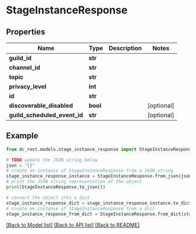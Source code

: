 # StageInstanceResponse


## Properties

Name | Type | Description | Notes
------------ | ------------- | ------------- | -------------
**guild_id** | **str** |  | 
**channel_id** | **str** |  | 
**topic** | **str** |  | 
**privacy_level** | **int** |  | 
**id** | **str** |  | 
**discoverable_disabled** | **bool** |  | [optional] 
**guild_scheduled_event_id** | **str** |  | [optional] 

## Example

```python
from dc_rest.models.stage_instance_response import StageInstanceResponse

# TODO update the JSON string below
json = "{}"
# create an instance of StageInstanceResponse from a JSON string
stage_instance_response_instance = StageInstanceResponse.from_json(json)
# print the JSON string representation of the object
print(StageInstanceResponse.to_json())

# convert the object into a dict
stage_instance_response_dict = stage_instance_response_instance.to_dict()
# create an instance of StageInstanceResponse from a dict
stage_instance_response_from_dict = StageInstanceResponse.from_dict(stage_instance_response_dict)
```
[[Back to Model list]](../README.md#documentation-for-models) [[Back to API list]](../README.md#documentation-for-api-endpoints) [[Back to README]](../README.md)


